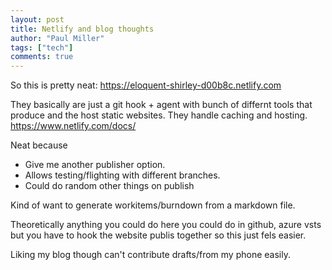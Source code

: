 ```yaml
---
layout: post
title: Netlify and blog thoughts
author: "Paul Miller"
tags: ["tech"]
comments: true
---
```

So this is pretty neat: https://eloquent-shirley-d00b8c.netlify.com

They basically are just a git hook + agent with  bunch of differnt tools that produce and the host static websites. 
They handle caching and hosting. https://www.netlify.com/docs/

Neat because
* Give me another publisher option. 
* Allows testing/flighting with different branches.
* Could do random other things on publish 

Kind of want to generate workitems/burndown from a markdown file. 

Theoretically anything you could do here you could do in github, azure vsts but you have to hook the website publis together so this just fels easier.

Liking my blog though can't contribute drafts/from my phone easily. 
